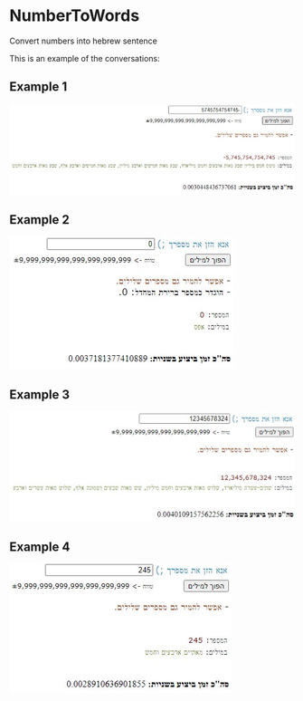 # NumberToWords
 Convert numbers into hebrew sentence

This is an example of the conversations:

## Example 1
![Image](./toWords.jpg)
## Example 2
![Image](./toWords2.jpg)
## Example 3
![Image](./toWords3.jpg)
## Example 4
![Image](./toWords4.jpg)
